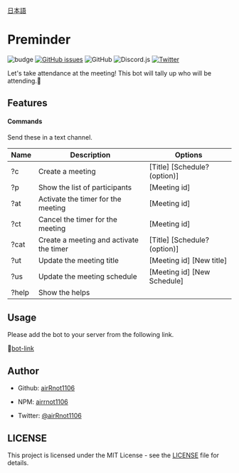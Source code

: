 [日本語](https://github.com/airRnot1106/preminder-bot/blob/main/doc/README-ja.md)

# Preminder

![budge](https://img.shields.io/badge/Discord-bot-blue) [![GitHub issues](https://img.shields.io/github/issues/airRnot1106/preminder-bot)](https://github.com/airRnot1106/preminder-bot/issues) ![GitHub](https://img.shields.io/github/license/airRnot1106/preminder-bot) ![Discord.js](https://img.shields.io/badge/Discord.js-v13-informational) [![Twitter](https://img.shields.io/twitter/url?label=Twitter&style=social&url=https%3A%2F%2Fgithub.com%2FairRnot1106%2Fpreminder-bot)](https://twitter.com/intent/tweet?text=Wow:&url=https%3A%2F%2Fgithub.com%2FairRnot1106%2Fpreminder-bot)

Let's take attendance at the meeting! This bot will tally up who will be attending.:memo:

## Features

#### Commands

Send these in a text channel.

| Name  | Description                             | Options                     |
| ----- | --------------------------------------- | --------------------------- |
| ?c    | Create a meeting                        | [Title] [Schedule?(option)] |
| ?p    | Show the list of participants           | [Meeting id]                |
| ?at   | Activate the timer for the meeting      | [Meeting id]                |
| ?ct   | Cancel the timer for the meeting        | [Meeting id]                |
| ?cat  | Create a meeting and activate the timer | [Title] [Schedule?(option)] |
| ?ut   | Update the meeting title                | [Meeting id] [New title]    |
| ?us   | Update the meeting schedule             | [Meeting id] [New Schedule] |
| ?help | Show the helps                          |                             |

## Usage

Please add the bot to your server from the following link.<br>

:space_invader:[bot-link](https://discord.com/api/oauth2/authorize?client_id=890135423815413790&permissions=0&scope=bot)

## Author

- Github: [airRnot1106](https://github.com/airRnot1106)

- NPM: [airrnot1106](https://www.npmjs.com/~airrnot1106)

- Twitter: [@airRnot1106](https://twitter.com/airRnot1106)

## LICENSE

This project is licensed under the MIT License - see the [LICENSE](https://github.com/airRnot1106/preminder-bot/blob/main/LICENSE) file for details.
